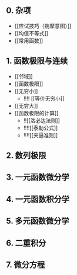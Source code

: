## 0. 杂项

- [[应试技巧（揣摩意图）]]
- [[均值不等式]]
- [[常用函数]]

## 1. 函数极限与连续

- [[邻域]]
- [[函数极限]]
- [[无穷小]]
	- ‼️‼️ [[等价无穷小]]
- [[无穷大]]
- [[函数极限的计算]]
	- ‼️[[洛必达法则]]
	- ‼️‼️[[泰勒公式]]
	- ‼️‼️[[夹逼准则]]

## 2. 数列极限


## 3. 一元函数微分学


## 4. 一元函数积分学


## 5. 多元函数微分学


## 6. 二重积分


## 7. 微分方程
